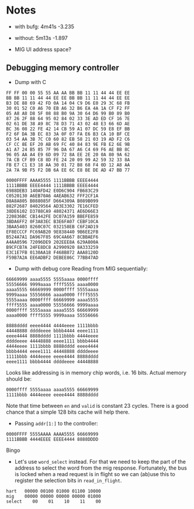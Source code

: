# Notes

- with bufg: 4m41s -3.235
- without: 5m13s -1.897

- MIG UI  address space?

## Debugging memory controller

- Dump with C
```
FF FF 00 00 55 55 AA AA BB BB 11 11 44 44 EE EE
BB BB 11 11 44 44 EE EE BB BB 11 11 44 44 EE EE
B3 DE 88 69 42 FD 0A 14 04 C9 D6 E0 29 3C 68 FB
30 01 52 C0 A6 70 EB A6 32 B6 EA 4A 1A CF F2 FF
05 A8 A8 D8 5F 08 88 B0 9A 30 64 D6 99 B0 89 B0
87 26 2F 88 64 95 02 84 02 33 3E AD ED CF 16 7E
02 61 DE 38 A9 8C 78 D3 71 43 02 48 E3 66 6D AE
BC 36 08 22 FE 42 14 CB 59 A1 07 DC 59 E8 EF BB
F2 6F DA 3B EC 83 3A 0F 07 FA E6 B3 CA 10 BF CE
03 54 AA 3B 7C C0 60 82 EB 58 21 03 19 AD F2 C6
CF CC 8E EF 20 AB 69 FC 40 84 83 9E FB E2 6E 9B
A1 A7 24 B5 85 7F 96 DA 67 A6 C4 69 F6 AE BB 8C
96 05 AA A4 E9 6D 09 72 8A EE 2E 20 0A 80 9A 62
7A CB CF B9 C8 8D FE 24 20 09 99 A2 59 32 33 8A
FB E7 C1 E3 18 AA 30 01 72 B8 68 F4 0D 12 A8 AA
2A 7A 9B F5 F2 DB 6A EE 6C E8 BE DE AD 47 BB 77

0000FFFF AAAA5555 1111BBBB EEEE4444
1111BBBB EEEE4444 1111BBBB EEEE4444
6988DEB3 140AFD42 E0D6C904 FB683C29
C0520130 A6EB70A6 4AEAB632 FFF2CF1A
D8A8A805 B088085F D664309A B089B099
882F2687 84029564 AD3E3302 7E16CFED
38DE6102 D3788CA9 48024371 AE6D66E3
220836BC CB1442FE DC07A159 BBEFE859
3BDA6FF2 0F3A83EC B3E6FA07 CEBF10CA
3BAA5403 8260C07C 032158EB C6F2AD19
EF8ECCCF FC69AB20 9E838440 9B6EE2FB
B524A7A1 DA967F85 69C4A667 8CBBAEF6
A4AA0596 72096DE9 202EEE8A 629A800A
B9CFCB7A 24FE8DC8 A2990920 8A333259
E3C1E7FB 0130AA18 F468B872 AAA8120D
F59B7A2A EE6ADBF2 DEBEE86C 77BB47AD
```
- Dump with debug core
Reading from MIG sequentially:
```
66669999 aaaa5555 5555aaaa 0000ffff
55556666 9999aaaa ffff5555 aaaa0000
aaaa5555 66669999 0000ffff 5555aaaa
9999aaaa 55556666 aaaa0000 ffff5555
5555aaaa 0000ffff 66669999 aaaa5555
ffff5555 aaaa0000 55556666 9999aaaa
0000ffff 5555aaaa aaaa5555 66669999
aaaa0000 ffff5555 9999aaaa 55556666

8888dddd eeee4444 4444eeee 1111bbbb
44448888 ddddeeee bbbb4444 eeee1111
eeee4444 8888dddd 1111bbbb 4444eeee
ddddeeee 44448888 eeee1111 bbbb4444
4444eeee 1111bbbb 8888dddd eeee4444
bbbb4444 eeee1111 44448888 ddddeeee
1111bbbb 4444eeee eeee4444 8888dddd
eeee1111 bbbb4444 ddddeeee 44448888
```
Looks like addressing is in memory chip words, i.e. 16 bits.
Actual memory should be:
```
0000ffff 5555aaaa aaaa5555 66669999
1111bbbb 4444eeee eeee4444 8888dddd
```
Note that time between `en` and `valid` is constant 23 cycles. There is a good chance that a simple 128 bits cache will help there.
- Passing `addr[1:]` to the controller:
```
0000FFFF 5555AAAA AAAA5555 66669999
1111BBBB 4444EEEE EEEE4444 8888DDDD
```
Bingo
- Let's use `word_select` instead. For that we need to keep the part of the address to select the word from the mig response. Fortunately, the bus is locked when a read request is in flight so we can (ab)use this to register the selection bits in `read_in_flight`.
```
hart   00000 00100 01000 01100 10000
mig    00000 00000 00000 00000 01000
select    00    01    10    11    00
```
